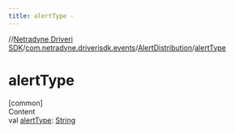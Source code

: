 ```yaml
---
title: alertType -
---
```

//[Netradyne Driveri SDK](../../index.md)/[com.netradyne.driverisdk.events](../index.md)/[AlertDistribution](index.md)/[alertType](alert-type.md)



# alertType  
[common]  
Content  
val [alertType](alert-type.md): [String](https://kotlinlang.org/api/latest/jvm/stdlib/kotlin/-string/index.html)  



